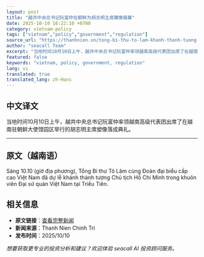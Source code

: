 ```yaml
---
layout: post
title: "越共中央总书记阮富仲在朝鲜为胡志明主席雕像揭幕"
date: 2025-10-10 16:22:10 +0700
category: vietnam-policy
tags: ["vietnam","policy","government","regulation"]
source_url: "https://thanhnien.vn/tong-bi-thu-to-lam-khanh-thanh-tuong-chu-tich-ho-chi-minh-tai-trieu-tien-185251010130045797.htm"
author: "seacall Team"
excerpt: "当地时间10月10日上午，越共中央总书记阮富仲率领越南高级代表团出席了在越南驻朝鲜大使馆园区举行的胡志明主席塑像落成典礼。..."
featured: false
keywords: "vietnam, policy, government, regulation"
lang: vi
translated: true
translated_lang: zh-Hans
---
```


## 中文译文

当地时间10月10日上午，越共中央总书记阮富仲率领越南高级代表团出席了在越南驻朝鲜大使馆园区举行的胡志明主席塑像落成典礼。

---

## 原文（越南语）

S&aacute;ng 10.10 (giờ địa phương), Tổng B&iacute; thư T&ocirc; L&acirc;m c&ugrave;ng Đo&agrave;n đại biểu cấp cao Việt Nam đ&atilde; dự lễ kh&aacute;nh th&agrave;nh tượng Chủ tịch Hồ Ch&iacute; Minh trong khu&ocirc;n vi&ecirc;n Đại sứ qu&aacute;n Việt Nam tại Triều Ti&ecirc;n.

## 相关信息

- **原文链接**：[查看完整新闻](https://thanhnien.vn/tong-bi-thu-to-lam-khanh-thanh-tuong-chu-tich-ho-chi-minh-tai-trieu-tien-185251010130045797.htm)
- **新闻来源**：Thanh Nien Chinh Tri
- **发布时间**：2025/10/10

*想要获取更专业的投资分析和建议？欢迎体验 seacall AI 投资顾问服务。*